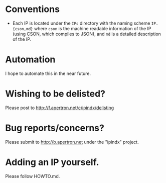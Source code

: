 # Conventions

- Each IP is located under the `IPs` directory with the naming scheme `IP.{cson,md}` where `cson` is the machine readable information of the IP (using CSON, which compiles to JSON), and `md` is a detailed description of the IP.


# Automation

I hope to automate this in the near future.

# Wishing to be delisted?

Please post to http://f.apertron.net/c/ipindx/delisting

# Bug reports/concerns?

Please submit to http://b.apertron.net under the "ipindx" project.

# Adding an IP yourself.

Please follow HOWTO.md.
